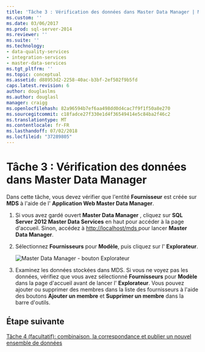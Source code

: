```yaml
---
title: 'Tâche 3 : Vérification des données dans Master Data Manager | Microsoft Docs'
ms.custom: ''
ms.date: 03/06/2017
ms.prod: sql-server-2014
ms.reviewer: ''
ms.suite: ''
ms.technology:
- data-quality-services
- integration-services
- master-data-services
ms.tgt_pltfrm: ''
ms.topic: conceptual
ms.assetid: d88953d2-2258-40ac-b3bf-2ef502f9b5fd
caps.latest.revision: 6
author: douglaslms
ms.author: douglasl
manager: craigg
ms.openlocfilehash: 82a96594b7ef6aa498dd0d4cac7f9f1f50a8e270
ms.sourcegitcommit: c18fadce27f330e1d4f36549414e5c84ba2f46c2
ms.translationtype: MT
ms.contentlocale: fr-FR
ms.lasthandoff: 07/02/2018
ms.locfileid: "37289805"
---
```

# <a name="task-3-verifying-the-data-in-master-data-manager"></a>Tâche 3 : Vérification des données dans Master Data Manager
  Dans cette tâche, vous devez vérifier que l'entité **Fournisseur** est créée sur **MDS** à l'aide de l' **Application Web Master Data Manager**.  
  
1.  Si vous avez gardé ouvert **Master Data Manager** , cliquez sur **SQL Server 2012 Master Data Services** en haut pour accéder à la page d'accueil. Sinon, accédez à [ http://localhost/mds ](http://localhost/mds) pour lancer **Master Data Manager**.  
  
2.  Sélectionnez **Fournisseurs** pour **Modèle**, puis cliquez sur l' **Explorateur**.  
  
     ![Master Data Manager - bouton Explorateur](../../2014/tutorials/media/et-verifyingthedatainmasterdatamanager.jpg "Master Data Manager - bouton Explorateur")  
  
3.  Examinez les données stockées dans MDS. Si vous ne voyez pas les données, vérifiez que vous avez sélectionné **Fournisseurs** pour **Modèle** dans la page d'accueil avant de lancer l' **Explorateur**. Vous pouvez ajouter ou supprimer des membres dans la liste des fournisseurs à l'aide des boutons **Ajouter un membre** et **Supprimer un membre** dans la barre d'outils.  
  
## <a name="next-step"></a>Étape suivante  
 [Tâche 4 &#40;facultatif&#41;: combinaison, la correspondance et publier un nouvel ensemble de données](../../2014/tutorials/task-4-optional-combining-matching-and-publishing-new-set-of-data.md)  
  
  
